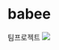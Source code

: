 # babee
팀프로젝트
<img src="https://capsule-render.vercel.app/api?type=waving&colorblue&height=200&section=header&text=TeamProject&fontSize=90" />
